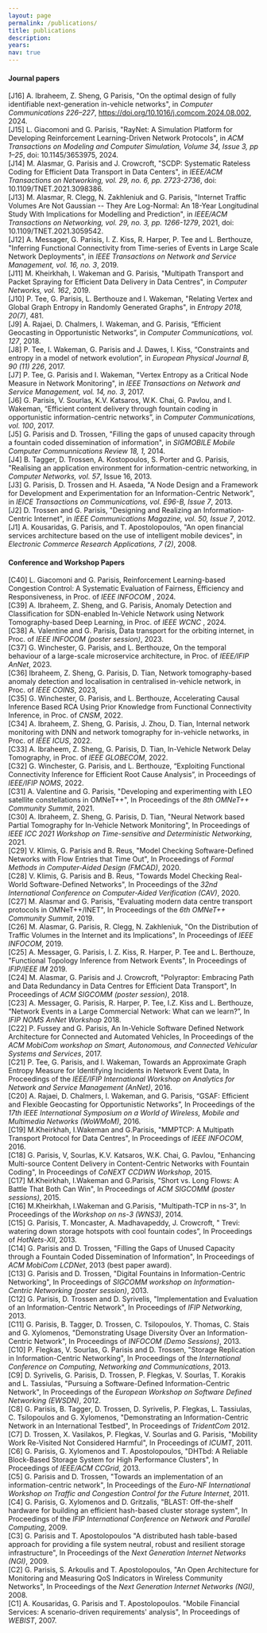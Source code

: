 ```yaml
---
layout: page
permalink: /publications/
title: publications
description:
years:
nav: true
---
```



#### Journal papers
[J16] A. Ibraheem, Z. Sheng, G Parisis, "On the optimal design of fully identifiable next-generation in-vehicle networks", in *Computer Communications 226–227*, https://doi.org/10.1016/j.comcom.2024.08.002, 2024.
<br>
[J15] L. Giacomoni and G. Parisis, "RayNet: A Simulation Platform for Developing Reinforcement Learning-Driven Network Protocols", in *ACM Transactions on Modeling and Computer Simulation, Volume 34, Issue 3, pp 1–25*, doi: 10.1145/3653975, 2024.
<br>
[J14] M. Alasmar, G. Parisis and J. Crowcroft, "SCDP: Systematic Rateless Coding for Efficient Data Transport in Data Centers", in *IEEE/ACM Transactions on Networking, vol. 29, no. 6, pp. 2723-2736*, doi: 10.1109/TNET.2021.3098386.
<br>
[J13] M. Alasmar, R. Clegg, N. Zakhleniuk and G. Parisis, "Internet Traffic Volumes Are Not Gaussian -- They Are Log-Normal: An 18-Year Longitudinal Study With Implications for Modelling and Prediction", in *IEEE/ACM Transactions on Networking, vol. 29, no. 3, pp. 1266-1279*, 2021, doi: 10.1109/TNET.2021.3059542.
<br>
[J12] A. Messager, G. Parisis, I. Z. Kiss, R. Harper, P. Tee and L. Berthouze, "Inferring Functional Connectivity from Time-series of Events in Large Scale Network Deployments", in *IEEE Transactions on Network and Service Management, vol. 16, no. 3*, 2019.
<br>
[J11] M. Kheirkhah, I. Wakeman and G. Parisis, "Multipath Transport and Packet Spraying for Efficient Data Delivery in Data Centres", in *Computer Networks, vol. 162*, 2019.
<br>
[J10] P. Tee, G. Parisis, L. Berthouze and I. Wakeman, "Relating Vertex and Global Graph Entropy in Randomly Generated Graphs", in *Entropy 2018, 20(7)*, 481.
<br>
[J9] A. Rajaei, D. Chalmers, I. Wakeman, and G. Parisis, “Efficient Geocasting in Opportunistic Networks”, in *Computer Communications, vol. 127*, 2018.
<br>
[J8] P. Tee, I. Wakeman, G. Parisis and J. Dawes, I. Kiss, “Constraints and entropy in a model of network evolution”, in *European Physical Journal B, 90 (11) 226*, 2017.
<br>
[J7] P. Tee, G. Parisis and I. Wakeman, "Vertex Entropy as a Critical Node Measure in Network Monitoring", in *IEEE Transactions on Network and Service Management, vol. 14, no. 3*, 2017.
<br>
[J6] G. Parisis, V. Sourlas, K.V. Katsaros, W.K. Chai, G. Pavlou, and I. Wakeman, “Efficient content delivery through fountain coding in opportunistic information-centric networks”, in *Computer Communications, vol. 100*, 2017.
<br>
[J5] G. Parisis and D. Trossen, "Filling the gaps of unused capacity through a fountain coded dissemination of information", in *SIGMOBILE Mobile Computer Communnications Review 18, 1,* 2014.
<br>
[J4] B. Tagger, D. Trossen, A. Kostopoulos, S. Porter and G. Parisis, "Realising an application environment for information-centric networking, in *Computer Networks, vol. 57*, Issue 16, 2013.
<br>
[J3] G. Parisis, D. Trossen and H. Asaeda, "A Node Design and a Framework for Development and Experimentation for an Information-Centric Network", in *IEICE Transactions on Communications, vol. E96-B, Issue 7*, 2013.
<br>
[J2] D. Trossen and G. Parisis, "Designing and Realizing an Information-Centric Internet", in *IEEE Communications Magazine, vol. 50, Issue 7*, 2012.
<br>
[J1] A. Kousaridas, G. Parisis, and T. Apostolopoulos, "An open financial services architecture based on the use of intelligent mobile devices", in *Electronic Commerce Research Applications, 7 (2)*, 2008.

#### Conference and Workshop Papers
[C40] L. Giacomoni and G. Parisis, Reinforcement Learning-based Congestion Control: A Systematic Evaluation of Fairness, Efficiency and Responsiveness, in Proc. of *IEEE INFOCOM* , 2024.
<br>
[C39] A. Ibraheem, Z. Sheng, and G. Parisis, Anomaly Detection and Classification for SDN-enabled In-Vehicle Network using Network Tomography-based Deep Learning, in Proc. of *IEEE WCNC* , 2024.
<br>
[C38] A. Valentine and G. Parisis, Data transport for the orbiting internet, in Proc. of *IEEE INFOCOM (poster session)*, 2023.
<br>
[C37] G. Winchester, G. Parisis, and L. Berthouze, On the temporal behaviour of a large-scale microservice architecture, in Proc. of *IEEE/IFIP AnNet*, 2023.
<br>
[C36] Ibraheem, Z. Sheng, G. Parisis, D. Tian, Network tomography-based anomaly detection and localisation in centralised in-vehicle network, in Proc. of *IEEE COINS*, 2023,
<br>
[C35] G. Winchester, G. Parisis, and L. Berthouze, Accelerating Causal Inference Based RCA Using Prior Knowledge from Functional Connectivity Inference, in Proc. of *CNSM*, 2022.
<br>
[C34] A. Ibraheem, Z. Sheng, G. Parisis, J. Zhou, D. Tian, Internal network monitoring with DNN and network tomography for in-vehicle networks, in Proc. of *IEEE ICUS*, 2022.
<br>
[C33] A. Ibraheem, Z. Sheng, G. Parisis, D. Tian, In-Vehicle Network Delay Tomography, in Proc. of *IEEE GLOBECOM*, 2022.
<br>
[C32] G. Winchester, G. Parisis, and L. Berthouze, “Exploiting Functional Connectivity Inference for Efficient Root Cause Analysis”, in Proceedings of *IEEE/IFIP NOMS*, 2022.
<br>
[C31] A. Valentine and G. Parisis, "Developing and experimenting with LEO satellite constellations in OMNeT++", In Proceedings of the *8th OMNeT++ Community Summit*, 2021.
<br>
[C30] A. Ibraheem, Z. Sheng, G. Parisis, D. Tian, "Neural Network based Partial Tomography for In-Vehicle Network Monitoring", In Proceedings of *IEEE ICC 2021 Workshop on Time-sensitive and Deterministic Networking*, 2021.
<br>
[C29] V. Klimis, G. Parisis and B. Reus, "Model Checking Software-Defined Networks with Flow Entries that Time Out", In Proceedings of *Formal Methods in Computer-Aided Design (FMCAD)*, 2020.
<br>
[C28] V. Klimis, G. Parisis and B. Reus, "Towards Model Checking Real-World Software-Defined Networks", In Proceedings of the *32nd International Conference on Computer-Aided Verification (CAV)*, 2020.
<br>
[C27] M. Alasmar and G. Parisis, "Evaluating modern data centre transport protocols in OMNeT++/INET", In Proceedings of the *6th OMNeT++ Community Summit*, 2019.
<br>
[C26] M. Alasmar, G. Parisis, R. Clegg, N. Zakhleniuk, "On the Distribution of Traffic Volumes in the Internet and its Implications", In Proceedings of *IEEE INFOCOM*, 2019.
<br>
[C25] A. Messager, G. Parisis, I. Z. Kiss, R. Harper, P. Tee and L. Berthouze, "Functional Topology Inference from Network Events", In Proceedings of *IFIP/IEEE IM* 2019.
<br>
[C24] M. Alasmar, G. Parisis and J. Crowcroft, "Polyraptor: Embracing Path and Data Redundancy in Data Centres for Efficient Data Transport", In Proceedings of *ACM SIGCOMM (poster session)*, 2018.
<br>
[C23] A. Messager, G. Parisis, R. Harper, P. Tee, I.Z. Kiss and L. Berthouze, “Network Events in a Large Commercial Network: What can we learn?”, In *IFIP NOMS AnNet Workshop* 2018.
<br>
[C22] P. Fussey and G. Parisis, An In-Vehicle Software Defined Network Architecture for Connected and Automated Vehicles, In Proceedings of the *ACM MobiCom workshop on Smart, Autonomous, and Connected Vehicular Systems and Services*, 2017.
<br>
[C21] P. Tee, G. Parisis, and I. Wakeman, Towards an Approximate Graph Entropy Measure for Identifying Incidents in Network Event Data, In Proceedings of the *IEEE/IFIP International Workshop on Analytics for Network and Service Management (AnNet)*, 2016.
<br>
[C20] A. Rajaei, D. Chalmers, I. Wakeman, and G. Parisis, “GSAF: Efficient and Flexible Geocasting for Opportunistic Networks”, In Proceedings of the *17th IEEE International Symposium on a World of Wireless, Mobile and Multimedia Networks (WoWMoM)*, 2016.
<br>
[C19] M.Kheirkhah, I.Wakeman and G.Parisis, "MMPTCP: A Multipath Transport Protocol for Data Centres", In Proceedings of *IEEE INFOCOM*, 2016.
<br>
[C18] G. Parisis, V, Sourlas, K.V. Katsaros, W.K. Chai, G. Pavlou, "Enhancing Multi-source Content Delivery in Content-Centric Networks with Fountain Coding", In Proceedings of *CoNEXT CCDWN Workshop*, 2015.
<br>
[C17] M.Kheirkhah, I.Wakeman and G.Parisis, "Short vs. Long Flows: A Battle That Both Can Win", In Proceedings of *ACM SIGCOMM (poster sessions)*, 2015.
<br>
[C16] M.Kheirkhah, I.Wakeman and G.Parisis, "Multipath-TCP in ns-3", In Proceedings of the *Workshop on ns-3 (WNS3)*, 2014.
<br>
[C15] G. Parisis, T. Moncaster, A. Madhavapeddy, J. Crowcroft, " Trevi: watering down storage hotspots with cool fountain codes”, In Proceedings of *HotNets-XII*, 2013.
<br>
[C14] G. Parisis and D. Trossen, "Filling the Gaps of Unused Capacity through a Fountain Coded Dissemination of Information", In Proceedings of *ACM MobiCom LCDNet*, 2013 (best paper award).
<br>
[C13] G. Parisis and D. Trossen, "Digital Fountains in Information-Centric Networking", In Proceedings of *SIGCOMM workshop on Information-Centric Networking (poster session)*, 2013.
<br>
[C12] G. Parisis, D. Trossen and D. Syrivelis, "Implementation and Evaluation of an Information-Centric Network", In Proceedings of *IFIP Networking*, 2013.
<br>
[C11] G. Parisis, B. Tagger, D. Trossen, C. Tsilopoulos, Y. Thomas, C. Stais and G. Xylomenos, "Demonstrating Usage Diversity Over an Information-Centric Network", In Proceedings of *INFOCOM (Demo Sessions)*, 2013.
<br>
[C10] P. Flegkas, V. Sourlas, G. Parisis and D. Trossen, "Storage Replication in Information-Centric Networking", In Proceedings of the *International Conference on Computing, Networking and Communications*, 2013.
<br>
[C9] D. Syrivelis, G. Parisis, D. Trossen, P. Flegkas, V. Sourlas, T. Korakis and L. Tassiulas, "Pursuing a Software-Defined Information-Centric Network", In Proceedings of the *European Workshop on Software Defined Networking (EWSDN)*, 2012.
<br>
[C8] G. Parisis, B. Tagger, D. Trossen, D. Syrivelis, P. Flegkas, L. Tassiulas, C. Tsilopoulos and G. Xylomenos, "Demonstrating an Information-Centric Network in an International Testbed", In Proceedings of *TridentCom* 2012.
<br>
[C7] D. Trossen, X. Vasilakos, P. Flegkas, V. Sourlas and G. Parisis, "Mobility Work Re-Visited Not Considered Harmful", In Proceedings of *ICUMT*, 2011.
<br>
[C6] G. Parisis, G. Xylomenos and T. Apostolopoulos, "DHTbd: A Reliable Block-Based Storage System for High Performance Clusters", In Proceedings of *IEEE/ACM CCGrid*, 2013.
<br>
[C5] G. Parisis and D. Trossen, "Towards an implementation of an information-centric network", In Proceedings of the *Euro-NF International Workshop on Traffic and Congestion Control for the Future Internet*, 2011.
<br>
[C4] G. Parisis, G. Xylomenos and D. Gritzalis, "BLAST: Off-the-shelf hardware for building an efficient hash-based cluster storage system", In Proceedings of the *IFIP International Conference on Network and Parallel Computing*, 2009.
<br>
[C3] G. Parisis and T. Apostolopoulos "A distributed hash table-based approach for providing a file system neutral, robust and resilient storage infrastructure", In Proceedings of the *Next Generation Internet Networks (NGI)*, 2009.
<br>
[C2] G. Parisis, S. Arkoulis and T. Apostolopoulos, "An Open Architecture for Monitoring and Measuring QoS Indicators in Wireless Community Networks", In Proceedings of the *Next Generation Internet Networks (NGI)*, 2008.
<br>
[C1] A. Kousaridas, G. Parisis and T. Apostolopoulos. "Mobile Financial Services: A scenario-driven requirements' analysis", In Proceedings of *WEBIST*, 2007.
